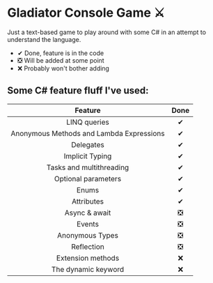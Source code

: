 ﻿# Gladiator Console Game ⚔

Just a text-based game to play around with some C# in an attempt to understand the language.

- ✔ Done, feature is in the code
- ❎ Will be added at some point
- ❌ Probably won't bother adding

## Some C# feature fluff I've used:
| Feature | Done | 
| :---: | :---: | 
| LINQ queries | ✔ |
| Anonymous Methods and Lambda Expressions | ✔ | 
| Delegates | ✔ |
| Implicit Typing | ✔ |
| Tasks and multithreading | ✔ |
| Optional parameters | ✔ |
| Enums | ✔ |
| Attributes | ✔ |
|  Async & await| ❎ |
| Events | ❎ |
| Anonymous Types | ❎ |
| Reflection| ❎ |
| Extension methods| ❌ |
|  The dynamic keyword| ❌ |
